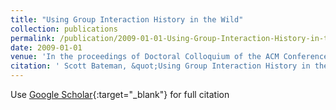 ```yaml
---
title: "Using Group Interaction History in the Wild"
collection: publications
permalink: /publication/2009-01-01-Using-Group-Interaction-History-in-the-Wild
date: 2009-01-01
venue: 'In the proceedings of Doctoral Colloquium of the ACM Conference on Computer Supported Cooperative Work'
citation: ' Scott Bateman, &quot;Using Group Interaction History in the Wild.&quot; In the proceedings of Doctoral Colloquium of the ACM Conference on Computer Supported Cooperative Work, 2009.'
---
```

Use [Google Scholar](https://scholar.google.com/scholar?q=Using+Group+Interaction+History+in+the+Wild){:target="_blank"} for full citation